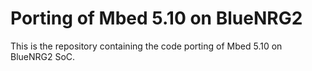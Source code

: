 # Porting of Mbed 5.10 on BlueNRG2

This is the repository containing the code porting of Mbed 5.10 on BlueNRG2 SoC.
